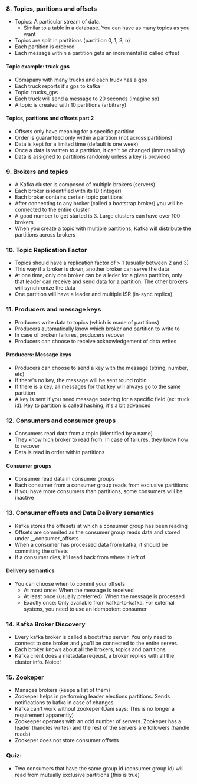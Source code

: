 
### 8. Topics, paritions and offsets
- Topics: A particular stream of data. 
    - Similar to a table in a database. You can have as many topics as you want
- Topics are split in partitions (partitiion 0, 1, 3, n)
- Each partition is ordered
- Each message within a partition gets an incremental id called offset

#### Topic example: truck gps
- Comapany with many trucks and each truck has a gps
- Each truck reports it's gps to kafka
- Topic: trucks_gps
- Each truck will send a message to 20 seconds (imagine so)
- A topic is created with 10 partitions (arbitrary)
  
#### Topics, paritions and offsets part 2
- Offsets only have meaning for a specific partition
- Order is guaranteed only within a partition (not across partitions)
- Data is kept for a limited time (default is one week)
- Once a data is written to a partition, it can't be changed (immutability)
- Data is assigned to partitions randomly unless a key is provided 

### 9. Brokers and topics
- A Kafka cluster is composed of multiple brokers (servers)
- Each broker is identified with its ID (integer)
- Each broker contains certain topic partitions 
- After connecting to any broker (called a bootstrap broker) you will be connected to the entire cluster
- A good number to get started is 3. Large clusters can have over 100 brokers
- When you create a topic with multiple partitions, Kafka will distribute the partitions across brokers

### 10. Topic Replication Factor
- Topics should have a replication factor of > 1 (usually between 2 and 3)
- This way if a broker is down, another broker can serve the data
- At one time, only one broker can be a leder for a given partition, only that leader can receive and send data for a partition. The other brokers will synchronize the data
- One partition will have a leader and multiple ISR (in-sync replica)

### 11. Producers and message keys
- Producers write data to topics (which is made of partitions)
- Producers automatically know which broker and partition to write to
- In case of broken failures, producers recover
- Producers can choose to receive acknowledgement of data writes

#### Producers: Message keys
- Producers can choose to send a key with the message (string, number, etc)
- If there's no key, the message will be sent round robin
- If there is a key, all messages for that key will always go to the same partition
- A key is sent if you need message ordering for a specific field (ex: truck id). Key to partition is called hashing, it's a bit advanced

### 12. Consumers and consumer groups
- Consumers read data from a topic (identified by a name)
- They know hich broker to read from. In case of failures, they know how to recover
- Data is read in order within partitions

#### Consumer groups
- Consumer read data in consumer groups
- Each consumer from a consumer group reads from exclusive partitions
- If you have more consumers than partitions, some consumers will be inactive

### 13. Consumer offsets and Data Delivery semantics
- Kafka stores the offesets at which a consumer group has been reading
- Offsets are commited as the consumer group reads data and stored under __consumer_offsets
- When a consumer has processed data from kafka, it should be commiting the offsets
- If a consumer dies, it'll read back from where it left of

#### Delivery semantics
- You can choose when to commit your offsets
  - At most once: When the message is received
  - At least once (usually preferred): When the message is processed
  - Exactly once: Only available from kafka-to-kafka. For external systens, you need to use an idempotent consumer
  
### 14. Kafka Broker Discovery
- Every kafka broker is called a bootstrap server. You only need to connect to one broker and you'll be connected to the entire server.
- Each broker knows about all the brokers, topics and partitions
- Kafka client does a metadata reqeust, a broker replies with all the cluster info. Noice!

### 15. Zookeper
- Manages brokers (keeps a list of them)
- Zookeper helps in performing leader elections partitions. Sends notifications to kafka in case of changes
- Kafka can't work without zookeper (Dani says: This is no longer a requirement apparently)
- Zookeeper operates with an odd number of servers. Zookeper has a leader (handles writes) and the rest of the servers are followers (handle reads)
- Zookeper does not store consumer offsets 

### Quiz:
- Two consumers that have the same group.id (consumer group id) will read from mutually exclusive partitions (this is true)
